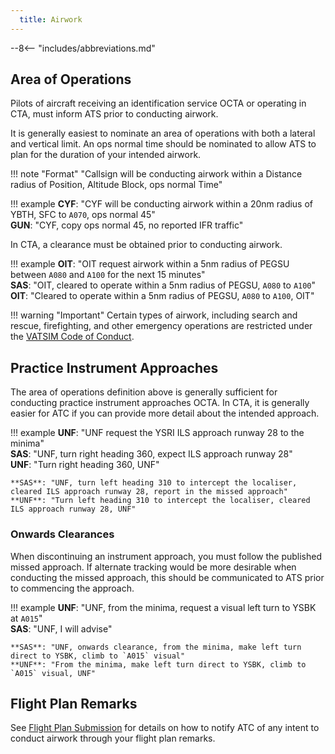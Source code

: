 ```yaml
---
  title: Airwork
---
```


--8<-- "includes/abbreviations.md"

## Area of Operations
Pilots of aircraft receiving an identification service OCTA or operating in CTA, must inform ATS prior to conducting airwork.

It is generally easiest to nominate an area of operations with both a lateral and vertical limit. An ops normal time should be nominated to allow ATS to plan for the duration of your intended airwork.

!!! note "Format"
    "<span class='placeholder'>Callsign</span> will be conducting airwork within a <span class='placeholder'>Distance</span> radius of <span class='placeholder'>Position</span>, <span class='placeholder'>Altitude Block</span>, ops normal <span class='placeholder'>Time</span>"

!!! example
    **CYF**: "CYF will be conducting airwork within a 20nm radius of YBTH, SFC to `A070`, ops normal 45"  
    **GUN**: "CYF, copy ops normal 45, no reported IFR traffic"

In CTA, a clearance must be obtained prior to conducting airwork.

!!! example
    **OIT**: "OIT request airwork within a 5nm radius of PEGSU between `A080` and `A100` for the next 15 minutes"  
    **SAS**: "OIT, cleared to operate within a 5nm radius of PEGSU, `A080` to `A100`"  
    **OIT**: "Cleared to operate within a 5nm radius of PEGSU, `A080` to `A100`, OIT"

!!! warning "Important"
    Certain types of airwork, including search and rescue, firefighting, and other emergency operations are restricted under the [VATSIM Code of Conduct](../airspace/vatsimoperations.md#restricted-activities).

## Practice Instrument Approaches
The area of operations definition above is generally sufficient for conducting practice instrument approaches OCTA. In CTA, it is generally easier for ATC if you can provide more detail about the intended approach.

!!! example
    **UNF**: "UNF request the YSRI ILS approach runway 28 to the minima"  
    **SAS**: "UNF, turn right heading 360, expect ILS approach runway 28"  
    **UNF**: "Turn right heading 360, UNF"

    **SAS**: "UNF, turn left heading 310 to intercept the localiser, cleared ILS approach runway 28, report in the missed approach"  
    **UNF**: "Turn left heading 310 to intercept the localiser, cleared ILS approach runway 28, UNF"

### Onwards Clearances
When discontinuing an instrument approach, you must follow the published missed approach. If alternate tracking would be more desirable when conducting the missed approach, this should be communicated to ATS prior to commencing the approach.

!!! example
    **UNF**: "UNF, from the minima, request a visual left turn to YSBK at `A015`"  
    **SAS**: "UNF, I will advise"  

    **SAS**: "UNF, onwards clearance, from the minima, make left turn direct to YSBK, climb to `A015` visual"  
    **UNF**: "From the minima, make left turn direct to YSBK, climb to `A015` visual, UNF"

## Flight Plan Remarks
See [Flight Plan Submission](../flight-planning/flightplansubmission.md#airwork-and-planned-delays) for details on how to notify ATC of any intent to conduct airwork through your flight plan remarks.